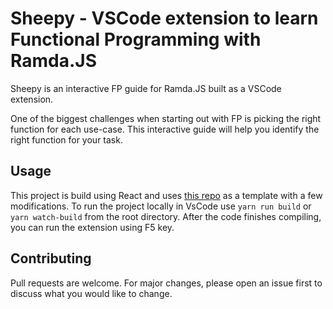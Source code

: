 # Sheepy - VSCode extension to learn Functional Programming with Ramda.JS

Sheepy is an interactive FP guide for Ramda.JS built as a VSCode extension. 

One of the biggest challenges when starting out with FP is picking the right function for each use-case. This interactive guide will help you identify the right function for your task.


## Usage
This project is build using React and uses [this repo](https://github.com/rebornix/vscode-webview-react) as a template with a few modifications.
To run the project locally in VsCode use `yarn run build` or `yarn watch-build` from the root directory. After the code finishes compiling, you can run the extension using F5 key.

## Contributing
Pull requests are welcome. For major changes, please open an issue first to discuss what you would like to change.
